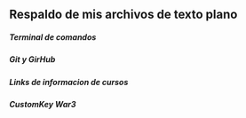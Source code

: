 ## Respaldo de mis archivos de texto plano ##

##### Terminal de comandos #####

##### Git y GirHub #####

##### Links de informacion de cursos #####

##### CustomKey War3 #####
